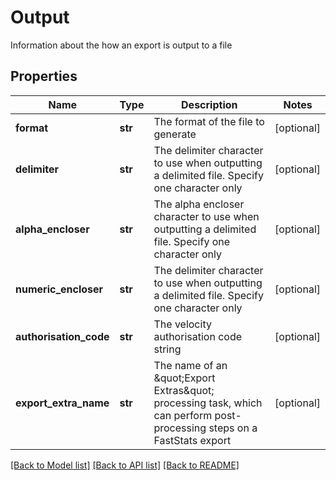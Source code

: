 # Output

Information about the how an export is output to a file
## Properties
Name | Type | Description | Notes
------------ | ------------- | ------------- | -------------
**format** | **str** | The format of the file to generate | [optional] 
**delimiter** | **str** | The delimiter character to use when outputting a delimited file.  Specify one character only | [optional] 
**alpha_encloser** | **str** | The alpha encloser character to use when outputting a delimited file.  Specify one character only | [optional] 
**numeric_encloser** | **str** | The delimiter character to use when outputting a delimited file.  Specify one character only | [optional] 
**authorisation_code** | **str** | The velocity authorisation code string | [optional] 
**export_extra_name** | **str** | The name of an \&quot;Export Extras\&quot; processing task, which can perform post-processing steps on a FastStats export | [optional] 

[[Back to Model list]](../README.md#documentation-for-models) [[Back to API list]](../README.md#documentation-for-api-endpoints) [[Back to README]](../README.md)


